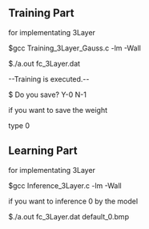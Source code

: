 ## Training Part
for implementating 3Layer

\$gcc Training_3Layer_Gauss.c -lm -Wall

\$./a.out fc_3Layer.dat

--Training is executed.--

\$ Do you save? Y-0 N-1

if you want to save the weight

type 0

## Learning Part
for implementating 3Layer

\$gcc Inference_3Layer.c -lm -Wall

if you want to inference 0 by the model

\$./a.out fc_3Layer.dat default_0.bmp
